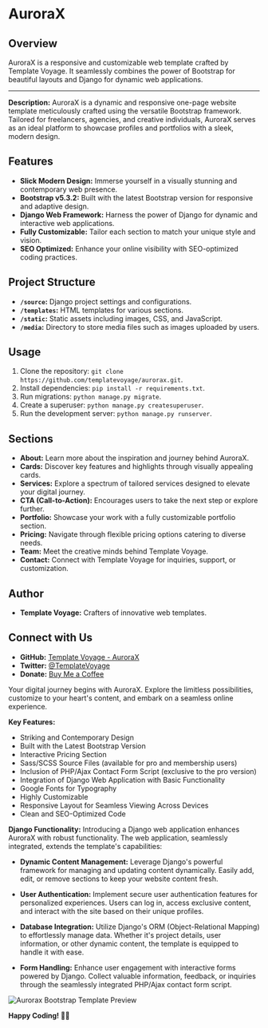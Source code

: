 # AuroraX


## Overview

AuroraX is a responsive and customizable web template crafted by Template Voyage. It seamlessly combines the power of Bootstrap for beautiful layouts and Django for dynamic web applications.

---

**Description:**
AuroraX is a dynamic and responsive one-page website template meticulously crafted using the versatile Bootstrap framework. Tailored for freelancers, agencies, and creative individuals, AuroraX serves as an ideal platform to showcase profiles and portfolios with a sleek, modern design.


## Features

- **Slick Modern Design:** Immerse yourself in a visually stunning and contemporary web presence.
- **Bootstrap v5.3.2:** Built with the latest Bootstrap version for responsive and adaptive design.
- **Django Web Framework:** Harness the power of Django for dynamic and interactive web applications.
- **Fully Customizable:** Tailor each section to match your unique style and vision.
- **SEO Optimized:** Enhance your online visibility with SEO-optimized coding practices.

## Project Structure

- **`/source`:** Django project settings and configurations.
- **`/templates`:** HTML templates for various sections.
- **`/static`:** Static assets including images, CSS, and JavaScript.
- **`/media`:** Directory to store media files such as images uploaded by users.

## Usage

1. Clone the repository: `git clone https://github.com/templatevoyage/aurorax.git`.
2. Install dependencies: `pip install -r requirements.txt`.
3. Run migrations: `python manage.py migrate`.
4. Create a superuser: `python manage.py createsuperuser`.
5. Run the development server: `python manage.py runserver`.

## Sections

- **About:** Learn more about the inspiration and journey behind AuroraX.
- **Cards:** Discover key features and highlights through visually appealing cards.
- **Services:** Explore a spectrum of tailored services designed to elevate your digital journey.
- **CTA (Call-to-Action):** Encourages users to take the next step or explore further.
- **Portfolio:** Showcase your work with a fully customizable portfolio section.
- **Pricing:** Navigate through flexible pricing options catering to diverse needs.
- **Team:** Meet the creative minds behind Template Voyage.
- **Contact:** Connect with Template Voyage for inquiries, support, or customization.

## Author

- **Template Voyage:** Crafters of innovative web templates.

## Connect with Us

- **GitHub:** [Template Voyage - AuroraX](https://github.com/templatevoyage/aurorax)
- **Twitter:** [@TemplateVoyage](https://twitter.com/TemplateVoyage)
- **Donate:** [Buy Me a Coffee](https://www.buymeacoffee.com/templatevoyage)

Your digital journey begins with AuroraX. Explore the limitless possibilities, customize to your heart's content, and embark on a seamless online experience.


**Key Features:**
- Striking and Contemporary Design
- Built with the Latest Bootstrap Version
- Interactive Pricing Section
- Sass/SCSS Source Files (available for pro and membership users)
- Inclusion of PHP/Ajax Contact Form Script (exclusive to the pro version)
- Integration of Django Web Application with Basic Functionality
- Google Fonts for Typography
- Highly Customizable
- Responsive Layout for Seamless Viewing Across Devices
- Clean and SEO-Optimized Code


**Django Functionality:**
Introducing a Django web application enhances AuroraX with robust functionality. The web application, seamlessly integrated, extends the template's capabilities:

- **Dynamic Content Management:**
  Leverage Django's powerful framework for managing and updating content dynamically. Easily add, edit, or remove sections to keep your website content fresh.

- **User Authentication:**
  Implement secure user authentication features for personalized experiences. Users can log in, access exclusive content, and interact with the site based on their unique profiles.

- **Database Integration:**
  Utilize Django's ORM (Object-Relational Mapping) to effortlessly manage data. Whether it's project details, user information, or other dynamic content, the template is equipped to handle it with ease.

- **Form Handling:**
  Enhance user engagement with interactive forms powered by Django. Collect valuable information, feedback, or inquiries through the seamlessly integrated PHP/Ajax contact form script.

![Aurorax Bootstrap Template Preview](https://github.com/templatevoyage/aurorax/assets/153354558/ad254f62-ee62-4f17-8ab3-3af22dc3c5b8)


**Happy Coding! 🚀✨**

